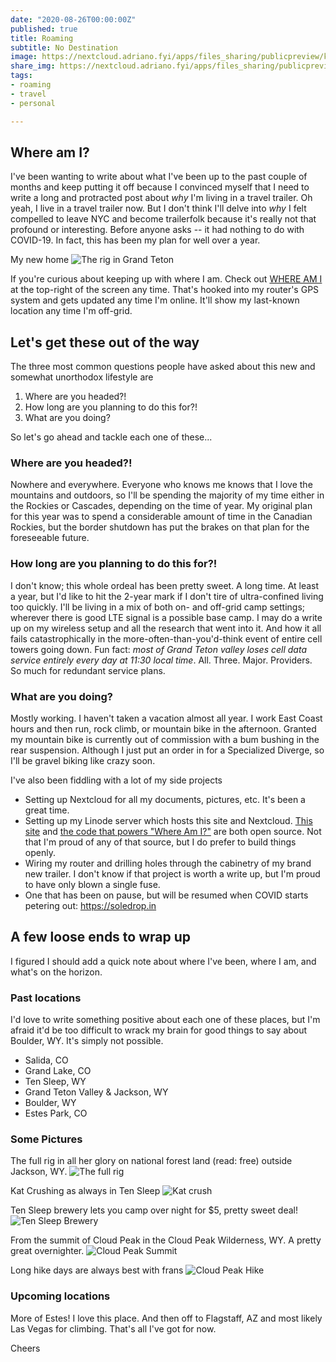 ```yaml
---
date: "2020-08-26T00:00:00Z"
published: true
title: Roaming
subtitle: No Destination
image: https://nextcloud.adriano.fyi/apps/files_sharing/publicpreview/krFyYxjX9eAc8EQ?x=1920&y=606&a=true&file=20-08-02%252015-18-06%25202929.jpeg
share_img: https://nextcloud.adriano.fyi/apps/files_sharing/publicpreview/krFyYxjX9eAc8EQ?x=1920&y=606&a=true&file=20-08-02%252015-18-06%25202929.jpeg
tags:
- roaming
- travel
- personal

---
```


## Where am I?

I've been wanting to write about what I've been up to the past couple of months and keep putting it off because I convinced myself that I need to write a long and protracted post about _why_ I'm living in a travel trailer. Oh yeah, I live in a travel trailer now. But I don't think I'll delve into _why_ I felt compelled to leave NYC and become trailerfolk because it's really not that profound or interesting. Before anyone asks -- it had nothing to do with COVID-19. In fact, this has been my plan for well over a year.

My new home
![The rig in Grand Teton](https://nextcloud.adriano.fyi/apps/files_sharing/publicpreview/krFyYxjX9eAc8EQ?x=1920&y=606&a=true&file=20-08-02%252015-18-06%25202929.jpeg "The rig in Grand Teton")

If you're curious about keeping up with where I am. Check out [WHERE AM I](https://adriano.fyi/whereami) at the top-right of the screen any time. That's hooked into my router's GPS system and gets updated any time I'm online. It'll show my last-known location any time I'm off-grid.

## Let's get these out of the way

The three most common questions people have asked about this new and somewhat unorthodox lifestyle are

1. Where are you headed?!
2. How long are you planning to do this for?!
3. What are you doing?

So let's go ahead and tackle each one of these...

### Where are you headed?!

Nowhere and everywhere. Everyone who knows me knows that I love the mountains and outdoors, so I'll be spending the majority of my time either in the Rockies or Cascades, depending on the time of year. My original plan for this year was to spend a considerable amount of time in the Canadian Rockies, but the border shutdown has put the brakes on that plan for the foreseeable future.

### How long are you planning to do this for?!

I don't know; this whole ordeal has been pretty sweet. A long time. At least a year, but I'd like to hit the 2-year mark if I don't tire of ultra-confined living too quickly. I'll be living in a mix of both on- and off-grid camp settings; wherever there is good LTE signal is a possible base camp. I may do a write up on my wireless setup and all the research that went into it. And how it all fails catastrophically in the more-often-than-you'd-think event of entire cell towers going down. Fun fact: _most of Grand Teton valley loses cell data service entirely every day at 11:30 local time_. All. Three. Major. Providers. So much for redundant service plans.

### What are you doing?

Mostly working. I haven't taken a vacation almost all year. I work East Coast hours and then run, rock climb, or mountain bike in the afternoon. Granted my mountain bike is currently out of commission with a bum bushing in the rear suspension. Although I just put an order in for a Specialized Diverge, so I'll be gravel biking like crazy soon.

I've also been fiddling with a lot of my side projects
* Setting up Nextcloud for all my documents, pictures, etc. It's been a great time.
* Setting up my Linode server which hosts this site and Nextcloud. [This site](https://github.com/acaloiaro/adriano.fyi) and [the code that powers "Where Am I?"](https://github.com/acaloiaro/roam-location) are both open source. Not that I'm proud of any of that source, but I do prefer to build things openly.
* Wiring my router and drilling holes through the cabinetry of my brand new trailer. I don't know if that project is worth a write up, but I'm proud to have only blown a single fuse.
* One that has been on pause, but will be resumed when COVID starts petering out: https://soledrop.in

## A few loose ends to wrap up

I figured I should add a quick note about where I've been, where I am, and what's on the horizon.

### Past locations

I'd love to write something positive about each one of these places, but I'm afraid it'd be too difficult to wrack my brain for good things to say about Boulder, WY. It's simply not possible.

* Salida, CO
* Grand Lake, CO
* Ten Sleep, WY
* Grand Teton Valley & Jackson, WY
* Boulder, WY
* Estes Park, CO

### Some Pictures

The full rig in all her glory on national forest land (read: free) outside Jackson, WY.
![The full rig](https://nextcloud.adriano.fyi/apps/files_sharing/publicpreview/WcGHsX6CgKxEazt?x=1920&y=557&a=true&file=20-08-07%252019-09-03%25202936.jpg&scalingup=0 "The Full Rig")

Kat Crushing as always in Ten Sleep
![Kat crush](https://nextcloud.adriano.fyi/apps/files_sharing/publicpreview/znnSWXiXSYj3Bno?x=1920&y=557&a=true&file=20-07-21%252018-18-58%25202910.jpg&scalingup=0 "Kat crush")

Ten Sleep brewery lets you camp over night for $5, pretty sweet deal!
![Ten Sleep Brewery](https://nextcloud.adriano.fyi/apps/files_sharing/publicpreview/MNLMkjXkENSRZc5?x=1920&y=557&a=true&file=20-07-23%252017-16-01%25202916.jpg&scalingup=0 "Ten Sleep Brewery")

From the summit of Cloud Peak in the Cloud Peak Wilderness, WY. A pretty great overnighter.
![Cloud Peak Summit](https://nextcloud.adriano.fyi/apps/files_sharing/publicpreview/9PZX3Syf3Cbj92N?x=1920&y=557&a=true&file=20-07-18%252013-46-06%25202888.jpg&scalingup=0 "Cloud peak summit")

Long hike days are always best with frans
![Cloud Peak Hike](https://nextcloud.adriano.fyi/apps/files_sharing/publicpreview/X4WWkKWeRgSsdYA?x=1920&y=557&a=true&file=20-07-18%252008-58-25%25202880.jpg&scalingup=0 "cloud peak hike")

### Upcoming locations

More of Estes! I love this place. And then off to Flagstaff, AZ and most likely Las Vegas for climbing. That's all I've got for now.

Cheers

